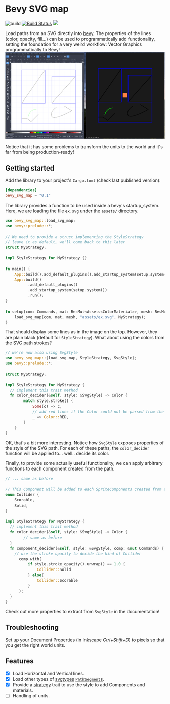 # Bevy SVG map
![build](https://github.com/carrascomj/bevy_svg_map/workflows/build/badge.svg?branch=master)
[![Build Status](https://img.shields.io/crates/v/bevy_svg_map.svg)](https://crates.io/crates/bevy_svg_map/)
[![](https://docs.rs/bevy_svg_map/badge.svg)](https://docs.rs/bevy_svg_map)

Load paths from an SVG directly into [bevy](https://github.com/bevyengine/bevy/).
The properties of the lines (color, opacity, fill...) can be used to programmatically
add functionality, setting the foundation for a very weird workflow: Vector Graphics programmatically to Bevy!
![alt text](./assets/showcase.png "Two images showing the workflow form Inkscape to a bevy Runtime")

Notice that it has some problems to transform the units to the world and it's
far from being production-ready!

## Getting started
Add the library to your project's `Cargo.toml` (check last published version):
```toml
[dependencies]
bevy_svg_map = "0.1"
```

The library provides a function to be used inside a bevy's startup_system.
Here, we are loading the file `ex.svg` under the `assets/` directory.

```rust
use bevy_svg_map::load_svg_map;
use bevy::prelude::*;

// We need to provide a struct implementing the StyleStrategy
// leave it as default, we'll come back to this later
struct MyStrategy;

impl StyleStrategy for MyStrategy {}

fn main() {
    App::build().add_default_plugins().add_startup_system(setup.system()).run();
    App::build()
          .add_default_plugins()
          .add_startup_system(setup.system())
          .run();
}

fn setup(com: Commands, mat: ResMut<Assets<ColorMaterial>>, mesh: ResMut<Assets<Mesh>>) {
    load_svg_map(com, mat, mesh, "assets/ex.svg", MyStrategy);
}
```
That should display some lines as in the image on the top. However, they are plain
black (default for `StyleStrategy`). What about using the colors from the SVG
path strokes?
```rust
// we're now also using SvgStyle
use bevy_svg_map::{load_svg_map, StyleStrategy, SvgStyle};
use bevy::prelude::*;

struct MyStrategy;

impl StyleStrategy for MyStrategy {
  // implement this trait method
  fn color_decider(&self, style: &SvgStyle) -> Color {
        match style.stroke() {
            Some(c) => c,
            // add red lines if the Color could not be parsed from the SVG
            _ => Color::RED,
        }
    }
}
```
OK, that's a bit more interesting. Notice how `SvgStyle` exposes properties of the
style of the SVG path. For each of these paths, the `color_decider` function will be
applied to... well.. decide its color.

Finally, to provide some actually useful functionality, we can apply arbitrary functions
to each component created from the path.
```rust
// ... same as before

// This Component will be added to each SpriteComponents created from a path
enum Collider {
    Scorable,
    Solid,
}

impl StyleStrategy for MyStrategy {
  // implement this trait method
  fn color_decider(&self, style: &SvgStyle) -> Color {
        // same as before
  }
  fn component_decider(&self, style: &SvgStyle, comp: &mut Commands) {
    // use the stroke opacity to decide the kind of Collider
      comp.with(
          if style.stroke_opacity().unwrap() == 1.0 {
              Collider::Solid
          } else{
              Collider::Scorable
          }
      );
  }
}
```

Check out more properties to extract from `SvgStyle` in the documentation!


## Troubleshooting
Set up your Document Properties (in Inkscape _Ctrl+Shift+D_) to pixels so that you get the right world units.

## Features
* [x] Load Horizontal and Vertical lines.
* [x] Load other types of [svgtypes](https://github.com/RazrFalcon/svgtypes) [`PathSegment`s]().
* [x] Provide a [strategy](https://en.wikipedia.org/wiki/Strategy_pattern) trait
to use the style to add Components and materials.
* [ ] Handling of units.
